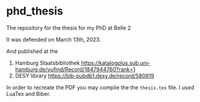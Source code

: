 # phd_thesis
The repository for the thesis for my PhD at Belle 2

It was defended on March 13th, 2023.

And published at the 
1) Hamburg Staatsbibliothek https://katalogplus.sub.uni-hamburg.de/vufind/Record/1847944760?rank=1
2) DESY library https://bib-pubdb1.desy.de/record/580919

In order to recreate the PDF you may compile the the `thesis.tex` file.
I used LuaTex and Biber.

